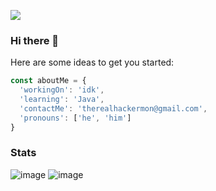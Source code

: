 ![](https://komarev.com/ghpvc/?username=hackermondev&color=orange)

### Hi there 👋


<!--
**isuckatprogram/isuckatprogram** is a ✨ _special_ ✨ repository because its `README.md` (this file) appears on your GitHub profile.


-->

Here are some ideas to get you started:

```js
const aboutMe = {
  'workingOn': 'idk',
  'learning': 'Java',
  'contactMe': 'therealhackermon@gmail.com',
  'pronouns': ['he', 'him']
}

```

<!--
- 🔭 I’m currently working on 
- 🌱 I’m currently learning Java
- 👯 I’m looking to collaborate on Cornrella (contact me for more info)
- 📫 How to reach me: email me therealhackermon@gmail.com
- 😄 Pronouns: He, Him
- ⚡ Fun fact: I'm dumb

-->

### Stats

![image](https://github-readme-stats.vercel.app/api?username=hackermondev)
![image](https://github-readme-stats.vercel.app/api/top-langs/?username=hackermondev)
